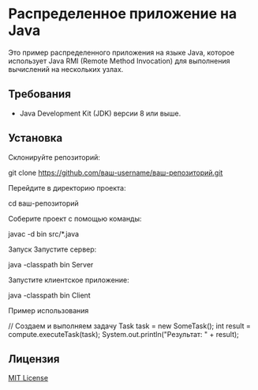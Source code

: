 
# Распределенное приложение на Java

Это пример распределенного приложения на языке Java, которое использует Java RMI (Remote Method Invocation) для выполнения вычислений на нескольких узлах.

## Требования

- Java Development Kit (JDK) версии 8 или выше.

## Установка

Склонируйте репозиторий:
   
git clone https://github.com/ваш-username/ваш-репозиторий.git

Перейдите в директорию проекта:

cd ваш-репозиторий

Соберите проект с помощью команды:

javac -d bin src/*.java

Запуск
Запустите сервер:

java -classpath bin Server

Запустите клиентское приложение:

java -classpath bin Client

Пример использования

// Создаем и выполняем задачу
Task<Integer> task = new SomeTask();
int result = compute.executeTask(task);
System.out.println("Результат: " + result);

## Лицензия

[MIT License](LICENSE)
